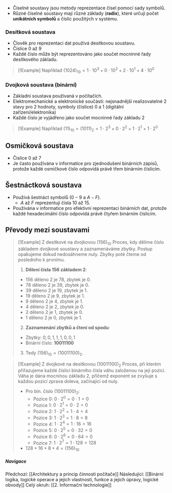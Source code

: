 
- Číselné soustavy jsou metody reprezentace čísel pomocí sady symbolů.
- Různé číselné soustavy mají různé základy (**radix**), které určují počet **unikátních symbolů** a číslic použitých v systému.

### Desítková soustava
- Člověk pro reprezentaci dat používá desítkovou soustavu. 
- Číslice $0$ až $9$
- Každé číslo může být reprezentováno jako součet mocninné řady desítkového základu.
>[!Example] Například
>$(1024)_{10} = 1 \cdot 10^{3} + 0 \cdot 10^{2} + 2 \cdot 10^{1} + 4 \cdot 10^{0}$

### Dvojková soustava (binární)
- Základní soustava používaná v počítačích.
- Elektromechanické a elektronické součásti: nejsnadnější realizovatelné $2$ stavy pro $2$ hodnoty, symboly (číslice) $0$ a $1$ (digitální zařízení/elektronika)
- Každé číslo je vyjádřeno jako součet mocninné řady základu 2
>[!Example] Například
>$(11)_{10} = (1011)_{2} = 1 \cdot 2^{3} + 0 \cdot 2^{2} + 1 \cdot 2^{1} + 1 \cdot 2^{0}$

## Osmičková soustava
- Číslice $0$ až $7$ 
- Je často používána v informatice pro zjednodušení binárních zápisů, protože každé osmičkové číslo odpovídá právě třem binárním číslicím.

## Šestnáctková soustava
- Používá šestnáct symbolů ($0-9$ a $A-F$).
	- $A$ až $F$ reprezentují čísla $10$ až $15$.
- Používána v informatice pro efektivní reprezentaci binárních dat, protože každé hexadecimální číslo odpovídá právě čtyřem binárním číslicím.

## Převody mezi soustavami

>[!Example] Z desítkové na dvojkovou $(156)_{10}$
>Proces, kdy dělíme číslo základem dvojkové soustavy a zaznamenáváme zbytky. Postup opakujeme dokud nedosáhneme nuly. Zbytky poté čteme od posledního k prvnímu.
>1. **Dělení čísla $156$ základem $2$**:
>	- $156$ děleno $2$ je $78$, zbytek je $0$.
>	- $78$ děleno $2$ je $39$, zbytek je $0$.
>	- $39$ děleno $2$ je $19$, zbytek je $1$.
>	- $19$ děleno $2$ je $9$, zbytek je $1$.
>	- $9$ děleno $2$ je $4$, zbytek je $1$.
>	- $4$ děleno $2$ je $2$, zbytek je $0$.
>	- $2$ děleno $2$ je $1$, zbytek je $0$.
>	- $1$ děleno $2$ je $0$, zbytek je $1$.
>2. **Zaznamenání zbytků a čtení od spodu**:
>	- Zbytky: $0, 0, 1, 1, 1, 0, 0, 1$
>	- Binární číslo: **$10011100$**
>3. Tedy $(156)_{10} = (10011100)_{2}$. 

>[!Example] Z dvojkové na desítkovou $(10011100)_{2}$
>Proces, při kterém přiřazujeme každé číslici binárního čísla váhu založenou na její pozici.
>Váha je dána mocninou základu 2, přičemž exponent se zvyšuje s každou pozicí zprava doleva, začínající od nuly.
>- Pro bin. číslo $(10011100)_{2}$:
>	- Pozice 0: $0 \cdot 2^{0} = 0 \cdot 1 = 0$
>	- Pozice 1: $0 \cdot 2^{1} = 0 \cdot 2 = 0$
>	- Pozice 2: $1 \cdot 2^{2} = 1 \cdot 4 = 4$
>	- Pozice 3: $1 \cdot 2^{3} = 1 \cdot 8 = 8$
>	- Pozice 4: $1 \cdot 2^{4} = 1 \cdot 16 = 16$
>	- Pozice 5: $0 \cdot 2^{5} = 0 \cdot 32 = 0$
>	- Pozice 6: $0 \cdot 2^{6} = 0 \cdot 64 = 0$
>	- Pozice 7: $1 \cdot 2^{7} = 1 \cdot 128 = 128$
>- $128 + 16 + 8 + 4 = (156)_{10}$

##### Navigace
Předchozí:  [[Architektury a princip činnosti počítače]]
Následující: [[Binární logika, logické operace a jejich vlastnosti, funkce a jejich úpravy, logické obvody]]
Celý okruh: [[2. Informační technologie]]